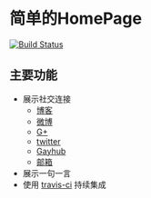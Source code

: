 # 简单的HomePage

[![Build Status](https://travis-ci.org/zkl2333/home-page.svg?branch=master)](https://travis-ci.org/zkl2333/home-page)

## 主要功能

- 展示社交连接
    - [博客](https://www.zkl2333.com)
	- [微博](http://weibo.com/zkl2333)
    - [G+](https://plus.google.com/u/0/113923238900568500882)
    - [twitter](https://twitter.com/zkl2333)
	- [Gayhub](https://github.com/zkl2333)
    - [邮箱](mailto:i@zkl2333.com)
- 展示一句一言
- 使用 [travis-ci](https://travis-ci.org/zkl2333/home-page) 持续集成
